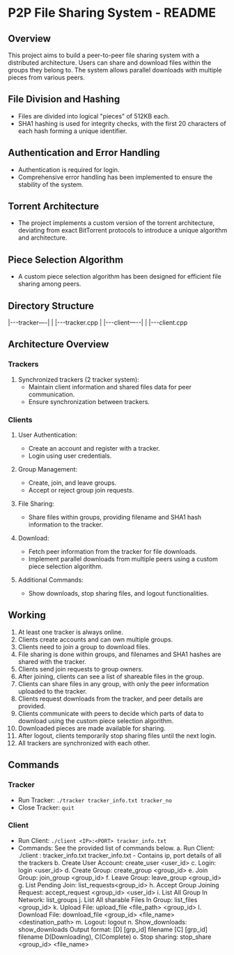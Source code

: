# P2P File Sharing System - README

## Overview
This project aims to build a peer-to-peer file sharing system with a distributed architecture. Users can share and download files within the groups they belong to. The system allows parallel downloads with multiple pieces from various peers.

## File Division and Hashing
- Files are divided into logical "pieces" of 512KB each.
- SHA1 hashing is used for integrity checks, with the first 20 characters of each hash forming a unique identifier.

## Authentication and Error Handling
- Authentication is required for login.
- Comprehensive error handling has been implemented to ensure the stability of the system.

## Torrent Architecture
- The project implements a custom version of the torrent architecture, deviating from exact BitTorrent protocols to introduce a unique algorithm and architecture.

## Piece Selection Algorithm
- A custom piece selection algorithm has been designed for efficient file sharing among peers.

## Directory Structure
|---tracker—-|
|    |---tracker.cpp
|
|---client—--|
|    |---client.cpp


## Architecture Overview
### Trackers
1. Synchronized trackers (2 tracker system):
   - Maintain client information and shared files data for peer communication.
   - Ensure synchronization between trackers.

### Clients
1. User Authentication:
   - Create an account and register with a tracker.
   - Login using user credentials.

2. Group Management:
   - Create, join, and leave groups.
   - Accept or reject group join requests.

3. File Sharing:
   - Share files within groups, providing filename and SHA1 hash information to the tracker.

4. Download:
   - Fetch peer information from the tracker for file downloads.
   - Implement parallel downloads from multiple peers using a custom piece selection algorithm.

5. Additional Commands:
   - Show downloads, stop sharing files, and logout functionalities.

## Working
1. At least one tracker is always online.
2. Clients create accounts and can own multiple groups.
3. Clients need to join a group to download files.
4. File sharing is done within groups, and filenames and SHA1 hashes are shared with the tracker.
5. Clients send join requests to group owners.
6. After joining, clients can see a list of shareable files in the group.
7. Clients can share files in any group, with only the peer information uploaded to the tracker.
8. Clients request downloads from the tracker, and peer details are provided.
9. Clients communicate with peers to decide which parts of data to download using the custom piece selection algorithm.
10. Downloaded pieces are made available for sharing.
11. After logout, clients temporarily stop sharing files until the next login.
12. All trackers are synchronized with each other.

## Commands
### Tracker
- Run Tracker: `./tracker tracker_info.txt tracker_no`
- Close Tracker: `quit`

### Client
- Run Client: `./client <IP>:<PORT> tracker_info.txt`
- Commands: See the provided list of commands below.
a. Run Client: ./client <IP>:<PORT> tracker_info.txt
tracker_info.txt - Contains ip, port details of all the trackers
b. Create User Account: create_user <user_id> <password>
c. Login: login <user_id> <password>
d. Create Group: create_group <group_id>
e. Join Group: join_group <group_id>
f. Leave Group: leave_group <group_id>
g. List Pending Join: list_requests<group_id>
h. Accept Group Joining Request:
accept_request <group_id> <user_id>
i. List All Group In Network: list_groups
j. List All sharable Files In Group: list_files <group_id>
k. Upload File: upload_file <file_path> <group_id>
l. Download File:
download_file <group_id> <file_name>
<destination_path>
m. Logout: logout
n. Show_downloads: show_downloads
Output format:
[D] [grp_id] filename
[C] [grp_id] filename D(Downloading), C(Complete)
o. Stop sharing: stop_share <group_id> <file_name>
